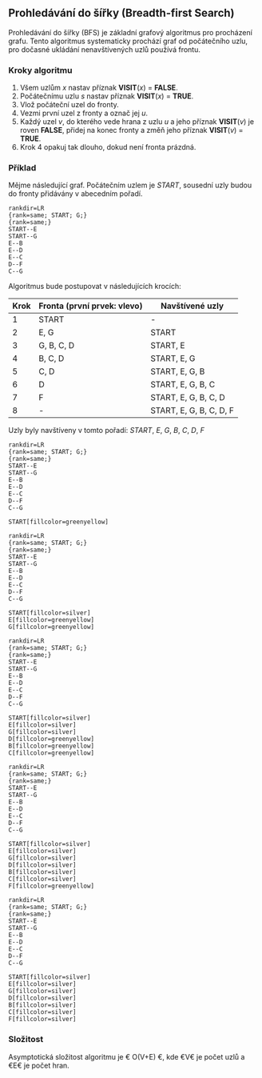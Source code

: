 ## Prohledávání do šířky (Breadth-first Search)

Prohledávání do šířky (BFS) je základní grafový algoritmus pro procházení grafu. Tento algoritmus systematicky prochází graf od počátečního uzlu, pro dočasné ukládání nenavštívených uzlů používá frontu.

### Kroky algoritmu

1. Všem uzlům *x* nastav příznak **VISIT**(*x*) = **FALSE**.
1. Počátečnímu uzlu *s* nastav příznak **VISIT**(*x*) = **TRUE**.
1. Vlož počáteční uzel do fronty.
1. Vezmi první uzel z fronty a označ jej *u*.
1. Každý uzel *v*, do kterého vede hrana z uzlu *u* a jeho příznak **VISIT**(*v*) je roven **FALSE**, přidej na konec fronty a změň jeho příznak **VISIT**(*v*) = **TRUE**.
1. Krok 4 opakuj tak dlouho, dokud není fronta prázdná.

### Příklad

Mějme následující graf. Počátečním uzlem je *START*, sousední uzly budou do fronty přidávány v abecedním pořadí.

```dot:graph
rankdir=LR
{rank=same; START; G;}
{rank=same;}
START--E
START--G
E--B
E--D
E--C
D--F
C--G
```

Algoritmus bude postupovat v následujících krocích:

| Krok | Fronta (první prvek: vlevo) | Navštívené uzly
|---|---|---
| 1 | START | -
| 2 | E, G | START
| 3 | G, B, C, D | START, E
| 4 | B, C, D | START, E, G
| 5 | C, D | START, E, G, B
| 6 | D | START, E, G, B, C
| 7 | F | START, E, G, B, C, D
| 8 | - | START, E, G, B, C, D, F

Uzly byly navštíveny v tomto pořadí: *START*, *E*, *G*, *B*, *C*, *D*, *F*

```dot:graph
rankdir=LR
{rank=same; START; G;}
{rank=same;}
START--E
START--G
E--B
E--D
E--C
D--F
C--G

START[fillcolor=greenyellow]
```

```dot:graph
rankdir=LR
{rank=same; START; G;}
{rank=same;}
START--E
START--G
E--B
E--D
E--C
D--F
C--G

START[fillcolor=silver]
E[fillcolor=greenyellow]
G[fillcolor=greenyellow]
```

```dot:graph
rankdir=LR
{rank=same; START; G;}
{rank=same;}
START--E
START--G
E--B
E--D
E--C
D--F
C--G

START[fillcolor=silver]
E[fillcolor=silver]
G[fillcolor=silver]
D[fillcolor=greenyellow]
B[fillcolor=greenyellow]
C[fillcolor=greenyellow]
```

```dot:graph
rankdir=LR
{rank=same; START; G;}
{rank=same;}
START--E
START--G
E--B
E--D
E--C
D--F
C--G

START[fillcolor=silver]
E[fillcolor=silver]
G[fillcolor=silver]
D[fillcolor=silver]
B[fillcolor=silver]
C[fillcolor=silver]
F[fillcolor=greenyellow]
```

```dot:graph
rankdir=LR
{rank=same; START; G;}
{rank=same;}
START--E
START--G
E--B
E--D
E--C
D--F
C--G

START[fillcolor=silver]
E[fillcolor=silver]
G[fillcolor=silver]
D[fillcolor=silver]
B[fillcolor=silver]
C[fillcolor=silver]
F[fillcolor=silver]
```

### Složitost

Asymptotická složitost algoritmu je € O(V+E) €, kde €V€ je počet uzlů a €E€ je počet hran.